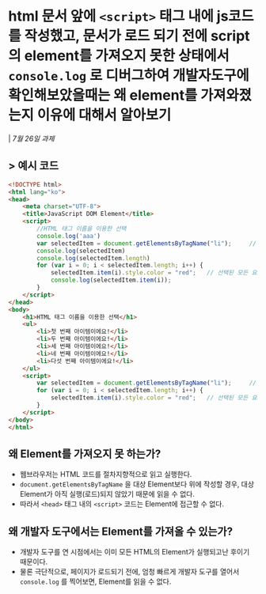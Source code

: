 # html 문서 앞에 `<script>` 태그 내에 js코드를 작성했고, 문서가 로드 되기 전에 script의 element를 가져오지 못한 상태에서 `console.log` 로 디버그하여 개발자도구에 확인해보았을때는 왜 element를 가져와졌는지 이유에 대해서 알아보기

| *7월 26일 과제*

## > 예시 코드
```HTML
<!DOCTYPE html>
<html lang="ko">
<head>
    <meta charset="UTF-8">
    <title>JavaScript DOM Element</title>
    <script>
        //HTML 태그 이름을 이용한 선택
        console.log('aaa')
        var selectedItem = document.getElementsByTagName("li");     // 모든 <li> 요소를 선택함.
        console.log(selectedItem)
        console.log(selectedItem.length)
        for (var i = 0; i < selectedItem.length; i++) {
            selectedItem.item(i).style.color = "red";   // 선택된 모든 요소의 텍스트 색상을 변경함.
            console.log(selectedItem.item(i));
        }
    </script>
</head>
<body>
    <h1>HTML 태그 이름을 이용한 선택</h1>
    <ul>
        <li>첫 번째 아이템이에요!</li>
        <li>두 번째 아이템이에요!</li>
        <li>세 번째 아이템이에요!</li>
        <li>네 번째 아이템이에요!</li>
        <li>다섯 번째 아이템이에요!</li>
    </ul>
    <script>
        var selectedItem = document.getElementsByTagName("li");     // 모든 <li> 요소를 선택함.
        for (var i = 0; i < selectedItem.length; i++) {
            selectedItem.item(i).style.color = "red";   // 선택된 모든 요소의 텍스트 색상을 변경함.
        }
    </script>
</body>
</html>
```

## 왜 Element를 가져오지 못 하는가?
- 웹브라우저는 HTML 코드를 절차지향적으로 읽고 실행한다.
- `document.getElementsByTagName` 을 대상 Element보다 위에 작성할 경우, 대상 Element가 아직 실행(로드)되지 않았기 때문에 읽을 수 없다.
- 따라서 `<head>` 태그 내의 `<script>` 코드는 Element에 접근할 수 없다.


## 왜 개발자 도구에서는 Element를 가져올 수 있는가?
- 개발자 도구를 연 시점에서는 이미 모든 HTML의 Element가 실행되고난 후이기 때문이다.
- 물론 극단적으로, 페이지가 로드되기 전에, 엄청 빠르게 개발자 도구를 열어서 `console.log` 를 찍어보면, Element를 읽을 수 없다.

